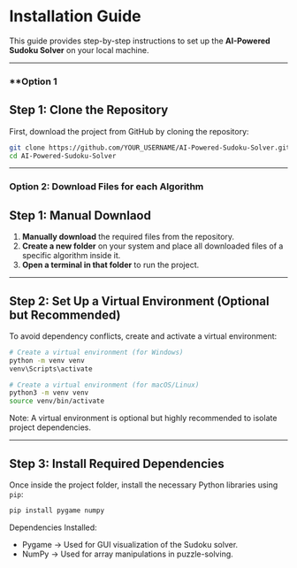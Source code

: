 #  Installation Guide  

This guide provides step-by-step instructions to set up the **AI-Powered Sudoku Solver** on your local machine.  

---

### **Option 1

##  Step 1: Clone the Repository  
First, download the project from GitHub by cloning the repository:  

```bash
git clone https://github.com/YOUR_USERNAME/AI-Powered-Sudoku-Solver.git
cd AI-Powered-Sudoku-Solver
```

---

### **Option 2: Download Files for each Algorithm**  

##  Step 1: Manual Downlaod 

1. **Manually download** the required files from the repository.  
2. **Create a new folder** on your system and place all downloaded files of a specific algorithm inside it.
3. **Open a terminal in that folder** to run the project.

---

##  Step 2: Set Up a Virtual Environment (Optional but Recommended)  
To avoid dependency conflicts, create and activate a virtual environment:  

```bash
# Create a virtual environment (for Windows)
python -m venv venv
venv\Scripts\activate

# Create a virtual environment (for macOS/Linux)
python3 -m venv venv
source venv/bin/activate
```
Note: A virtual environment is optional but highly recommended to isolate project dependencies.

---

##  Step 3: Install Required Dependencies  
Once inside the project folder, install the necessary Python libraries using `pip`:  

```bash
pip install pygame numpy
```
Dependencies Installed:

- Pygame → Used for GUI visualization of the Sudoku solver.
- NumPy → Used for array manipulations in puzzle-solving.
